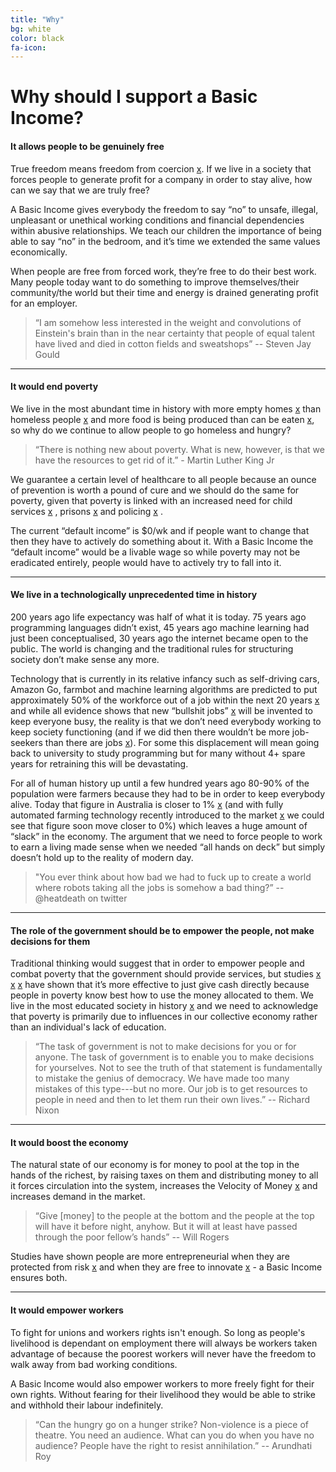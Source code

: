 ```yaml
---
title: "Why"
bg: white
color: black
fa-icon: 
---
```


# Why should I support a Basic Income?



#### It allows people to be genuinely free

True freedom means freedom from coercion [x](https://www.merriam-webster.com/dictionary/freedom). If we live in a society that forces people to generate profit for a company in order to stay alive, how can we say that we are truly free? 

A Basic Income gives everybody the freedom to say “no” to unsafe, illegal, unpleasant or unethical working conditions and financial dependencies within abusive relationships. We teach our children the importance of being able to say “no” in the bedroom, and it’s time we extended the same values economically.

When people are free from forced work, they’re free to do their best work. Many people today want to do something to improve themselves/their community/the world but their time and energy is drained generating profit for an employer. 

> “I am somehow less interested in the weight and convolutions of Einstein's brain than in the near certainty that people of equal talent have lived and died in cotton fields and sweatshops” -- Steven Jay Gould

---

#### It would end poverty
We live in the most abundant time in history with more empty homes [x](https://www.domain.com.au/news/empty-homes-the-economic-reasons-behind-investors-keeping-properties-vacant-20170404-gvdc7l/) than homeless people [x](http://www.homelessnessaustralia.org.au/index.php/about-homelessness/homeless-statistics) and more food is being produced than can be eaten [x](https://theconversation.com/melbourne-wastes-200-kg-of-food-per-person-a-year-its-time-to-get-serious-60236), so why do we continue to allow people to go homeless and hungry?

> “There is nothing new about poverty. What is new, however, is that we have the resources to get rid of it.” - Martin Luther King Jr

We guarantee a certain level of healthcare to all people because an ounce of prevention is worth a pound of cure and we should do the same for poverty, given that poverty is linked with an increased need for child services [x](http://www.sciencedirect.com/science/article/pii/S0190740916303358) , prisons [x](https://theconversation.com/grand-theft-auto-doesnt-cause-crime-but-poverty-and-alienation-will-56499) and policing [x](https://www.poverties.org/blog/poverty-and-crime) .

The current “default income” is $0/wk and if people want to change that then they have to actively do something about it. With a Basic Income the “default income” would be a livable wage so while poverty may not be eradicated entirely, people would have to actively try to fall into it. 

---

#### We live in a technologically unprecedented time in history 
200 years ago life expectancy was half of what it is today. 75 years ago programming languages didn’t exist, 45 years ago machine learning had just been conceptualised, 30 years ago the internet became open to the public. The world is changing and the traditional rules for structuring society don’t make sense any more.

Technology that is currently in its relative infancy such as self-driving cars, Amazon Go, farmbot and machine learning algorithms are predicted to put approximately 50% of the workforce out of a job within the next 20 years [x](http://www.eng.ox.ac.uk/about/news/new-study-shows-nearly-half-of-us-jobs-at-risk-of-computerisation) and while all evidence shows that new “bullshit jobs” [x](http://www.canberratimes.com.au/national/public-service/the-modern-phenomenon-of-bullshit-jobs-20130831-2sy3j.html) will be invented to keep everyone busy, the reality is that we don’t need everybody working to keep society functioning (and if we did then there wouldn’t be more job-seekers than there are jobs [x](https://www.theguardian.com/business/2016/oct/31/only-one-job-advertised-for-every-six-low-skilled-jobseekers-report)). For some this displacement will mean going back to university to study programming but for many without 4+ spare years for retraining this will be devastating. 

For all of human history up until a few hundred years ago 80-90% of the population were farmers because they had to be in order to keep everybody alive. Today that figure in Australia is closer to 1% [x](http://www.nff.org.au/farm-facts.html) (and with fully automated farming technology recently introduced to the market [x](https://www.youtube.com/watch?v=uNkADHZStDE) we could see that figure soon move closer to 0%) which leaves a huge amount of “slack” in the economy. The argument that we need to force people to work to earn a living made sense when we needed “all hands on deck” but simply doesn’t hold up to the reality of modern day.

> "You ever think about how bad we had to fuck up to create a world where robots taking all the jobs is somehow a bad thing?” -- @heatdeath on twitter

---

#### The role of the government should be to empower the people, not make decisions for them

Traditional thinking would suggest that in order to empower people and combat poverty that the government should provide services, but studies [x](https://www.youtube.com/watch?v=bArH8r8jJ4g) [x](http://www.scottsantens.com/giving-goods-and-services-vs-giving-money) [x](https://www.youtube.com/watch?v=ytg-Uk5eOww) have shown that it’s more effective to just give cash directly because people in poverty know best how to use the money allocated to them. We live in the most educated society in history [x](https://theconversation.com/the-world-is-more-educated-than-its-ever-been-how-51224) and we need to acknowledge that poverty is primarily due to influences in our collective economy rather than an individual's lack of education.

> “The task of government is not to make decisions for you or for anyone. The task of government is to enable you to make decisions for yourselves. Not to see the truth of that statement is fundamentally to mistake the genius of democracy. We have made too many mistakes of this type---but no more. Our job is to get resources to people in need and then to let them run their own lives.” --  Richard Nixon 

***

#### It would boost the economy

The natural state of our economy is for money to pool at the top in the hands of the richest, by raising taxes on them and distributing money to all it forces circulation into the system, increases the Velocity of Money [x](http://tim-ellis.com/post/80787565427/on-stimulus-and-the-velocity-of-money-a-parable) and increases demand in the market. 

> “Give [money] to the people at the bottom and the people at the top will have it before night, anyhow. But it will at least have passed through the poor fellow’s hands” -- Will Rogers

Studies have shown people are more entrepreneurial when they are protected from risk [x](http://equitablegrowth.org/equitablog/protecting-against-risk-can-help-boost-u-s-entrepreneurship/) and when they are free to innovate [x](https://www.washingtonpost.com/news/wonk/wp/2015/03/26/wonkbook-how-welfare-encourages-people-to-start-businesses/?utm_term=.7a6bd8283b9c) - a Basic Income ensures both. 

____

#### It would empower workers

To fight for unions and workers rights isn't enough. So long as people's livelihood is dependant on employment there will always be workers taken advantage of because the poorest workers will never have the freedom to walk away from bad working conditions. 

A Basic Income would also empower workers to more freely fight for their own rights. Without fearing for their livelihood they would be able to strike and withhold their labour indefinitely. 

> “Can the hungry go on a hunger strike? Non-violence is a piece of theatre. You need an audience. What can you do when you have no audience? People have the right to resist annihilation.” -- Arundhati Roy
